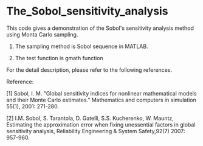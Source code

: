 # The_Sobol_sensitivity_analysis

This code gives a demonstration of the Sobol's sensitivity analysis method using Monta Carlo sampling.

1. The sampling method is Sobol sequence in MATLAB.

2. The test function is gmath function

For the detail description, please refer to the following references. 


Reference:

[1] Sobol, I. M. "Global sensitivity indices for nonlinear mathematical models and their Monte Carlo estimates." Mathematics and computers in simulation 55(1), 2001: 271-280.

[2] I.M. Sobol, S. Tarantola, D. Gatelli, S.S. Kucherenko, W. Mauntz, Estimating the approximation error when fixing unessential factors in global sensitivity analysis, Reliability Engineering & System Safety,92(7) 2007: 957-960.
